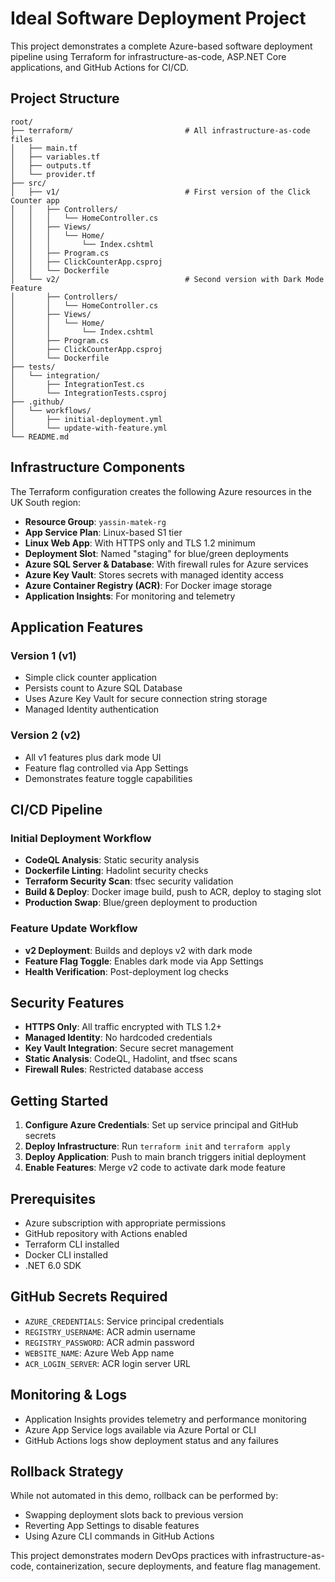 # Ideal Software Deployment Project

This project demonstrates a complete Azure-based software deployment pipeline using Terraform for infrastructure-as-code, ASP.NET Core applications, and GitHub Actions for CI/CD.

## Project Structure

```
root/
├── terraform/                         # All infrastructure-as-code files
│   ├── main.tf
│   ├── variables.tf
│   ├── outputs.tf
│   └── provider.tf
├── src/
│   ├── v1/                            # First version of the Click Counter app
│   │   ├── Controllers/
│   │   │   └── HomeController.cs
│   │   ├── Views/
│   │   │   └── Home/
│   │   │       └── Index.cshtml
│   │   ├── Program.cs
│   │   ├── ClickCounterApp.csproj
│   │   └── Dockerfile
│   └── v2/                            # Second version with Dark Mode Feature
│       ├── Controllers/
│       │   └── HomeController.cs
│       ├── Views/
│       │   └── Home/
│       │       └── Index.cshtml
│       ├── Program.cs
│       ├── ClickCounterApp.csproj
│       └── Dockerfile
├── tests/
│   └── integration/
│       ├── IntegrationTest.cs
│       └── IntegrationTests.csproj
├── .github/
│   └── workflows/
│       ├── initial-deployment.yml
│       └── update-with-feature.yml
└── README.md
```

## Infrastructure Components

The Terraform configuration creates the following Azure resources in the UK South region:

- **Resource Group**: `yassin-matek-rg`
- **App Service Plan**: Linux-based S1 tier
- **Linux Web App**: With HTTPS only and TLS 1.2 minimum
- **Deployment Slot**: Named "staging" for blue/green deployments
- **Azure SQL Server & Database**: With firewall rules for Azure services
- **Azure Key Vault**: Stores secrets with managed identity access
- **Azure Container Registry (ACR)**: For Docker image storage
- **Application Insights**: For monitoring and telemetry

## Application Features

### Version 1 (v1)
- Simple click counter application
- Persists count to Azure SQL Database
- Uses Azure Key Vault for secure connection string storage
- Managed Identity authentication

### Version 2 (v2)
- All v1 features plus dark mode UI
- Feature flag controlled via App Settings
- Demonstrates feature toggle capabilities

## CI/CD Pipeline

### Initial Deployment Workflow
- **CodeQL Analysis**: Static security analysis
- **Dockerfile Linting**: Hadolint security checks
- **Terraform Security Scan**: tfsec security validation
- **Build & Deploy**: Docker image build, push to ACR, deploy to staging slot
- **Production Swap**: Blue/green deployment to production

### Feature Update Workflow
- **v2 Deployment**: Builds and deploys v2 with dark mode
- **Feature Flag Toggle**: Enables dark mode via App Settings
- **Health Verification**: Post-deployment log checks

## Security Features

- **HTTPS Only**: All traffic encrypted with TLS 1.2+
- **Managed Identity**: No hardcoded credentials
- **Key Vault Integration**: Secure secret management
- **Static Analysis**: CodeQL, Hadolint, and tfsec scans
- **Firewall Rules**: Restricted database access

## Getting Started

1. **Configure Azure Credentials**: Set up service principal and GitHub secrets
2. **Deploy Infrastructure**: Run `terraform init` and `terraform apply`
3. **Deploy Application**: Push to main branch triggers initial deployment
4. **Enable Features**: Merge v2 code to activate dark mode feature

## Prerequisites

- Azure subscription with appropriate permissions
- GitHub repository with Actions enabled
- Terraform CLI installed
- Docker CLI installed
- .NET 6.0 SDK

## GitHub Secrets Required

- `AZURE_CREDENTIALS`: Service principal credentials
- `REGISTRY_USERNAME`: ACR admin username
- `REGISTRY_PASSWORD`: ACR admin password
- `WEBSITE_NAME`: Azure Web App name
- `ACR_LOGIN_SERVER`: ACR login server URL

## Monitoring & Logs

- Application Insights provides telemetry and performance monitoring
- Azure App Service logs available via Azure Portal or CLI
- GitHub Actions logs show deployment status and any failures

## Rollback Strategy

While not automated in this demo, rollback can be performed by:
- Swapping deployment slots back to previous version
- Reverting App Settings to disable features
- Using Azure CLI commands in GitHub Actions

This project demonstrates modern DevOps practices with infrastructure-as-code, containerization, secure deployments, and feature flag management.

